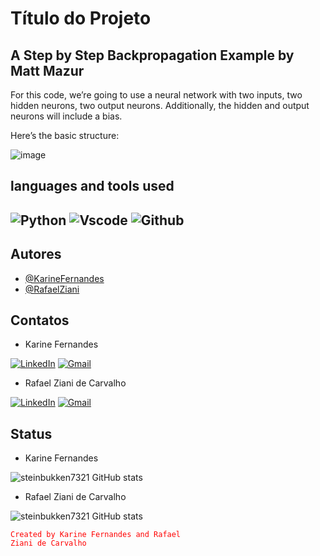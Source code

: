 
# Título do Projeto

## A Step by Step Backpropagation Example by Matt Mazur

For this code, we’re going to use a neural network with two inputs, two hidden neurons, two
output neurons. Additionally, the hidden and output neurons will include a bias.

Here’s the basic structure:

![image](https://github.com/steinbukken7321/backpropagation/assets/83385968/2f0c32e2-0a95-455c-a7a2-a5fc3874aed9)

## languages ​​and tools used
![Python](https://img.shields.io/badge/Python-FFD43B?style=for-the-badge&logo=python&logoColor=blue)
![Vscode](https://img.shields.io/badge/VSCode-0078D4?style=for-the-badge&logo=visual%20studio%20code&logoColor=white)
![Github](https://img.shields.io/badge/GitHub-100000?style=for-the-badge&logo=github&logoColor=white)
---

## Autores

- [@KarineFernandes](https://github.com/KaFernandes02)
- [@RafaelZiani](https://www.github.com/steinbukken7321)


## Contatos
- Karine Fernandes

[![LinkedIn](https://img.shields.io/badge/LinkedIn-7FFF00?style=for-the-badge&logo=linkedin&logoColor=000000)](https://www.linkedin.com/in/rafael-ziani-de-carvalho-a4546723a/)
[![Gmail](https://img.shields.io/badge/Gmail-7FFF00?style=for-the-badge&logo=gmail&logoColor=000000)](mailto:Rafael.ziani1@gmail.com)

- Rafael Ziani de Carvalho

[![LinkedIn](https://img.shields.io/badge/LinkedIn-000080?style=for-the-badge&logo=linkedin&logoColor=000000)](https://www.linkedin.com/in/rafael-ziani-de-carvalho-a4546723a/)
[![Gmail](https://img.shields.io/badge/Gmail-000080?style=for-the-badge&logo=gmail&logoColor=000000)](mailto:Rafael.ziani1@gmail.com)

## Status
- Karine Fernandes

![steinbukken7321 GitHub stats](https://github-readme-stats.vercel.app/api?username=KaFernandes02&theme=chartreuse-dark&show_icons=true)

- Rafael Ziani de Carvalho

![steinbukken7321 GitHub stats](https://github-readme-stats.vercel.app/api?username=steinbukken7321&theme=tokyonight&show_icons=true)


<code style="color : red">Created by Karine Fernandes and Rafael Ziani de Carvalho</code>
